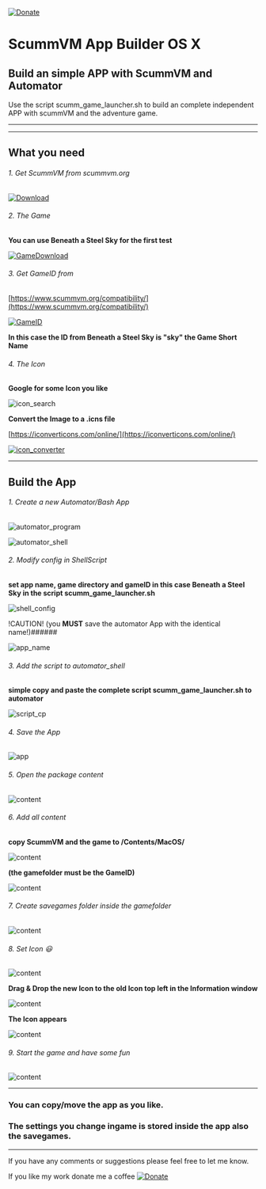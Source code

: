 [![Donate](https://img.shields.io/badge/Donate-PayPal-green.svg)](https://www.paypal.com/cgi-bin/webscr?cmd=_s-xclick&hosted_button_id=582ZZQUWRN3QG)

# ScummVM App Builder OS X
## Build an simple APP with ScummVM and Automator

Use the script scumm_game_launcher.sh to build an complete independent APP
with scummVM and the adventure game.

___
___

## What you need

###### 1. Get ScummVM from scummvm.org

[![Download](https://github.com/n3PH1lim/SCUMM_Launcher_OSX/blob/master/images/get_scumm.png "Download")](http://scummvm.org/downloads/)

###### 2. The Game

**You can use Beneath a Steel Sky for the first test**

[![GameDownload](https://github.com/n3PH1lim/SCUMM_Launcher_OSX/blob/master/images/game_download.png)](https://www.scummvm.org/games/)

###### 3. Get GameID from

[https://www.scummvm.org/compatibility/](https://www.scummvm.org/compatibility/)

[![GameID](https://github.com/n3PH1lim/SCUMM_Launcher_OSX/blob/master/images/gameid.png)](https://www.scummvm.org/compatibility/)

**In this case the ID from Beneath a Steel Sky is "sky" the Game Short Name**

###### 4. The Icon

**Google for some Icon you like**

![icon_search](https://github.com/n3PH1lim/SCUMM_Launcher_OSX/blob/master/images/icon_search.png)

**Convert the Image to a .icns file**

[https://iconverticons.com/online/](https://iconverticons.com/online/)

[![icon_converter](https://github.com/n3PH1lim/SCUMM_Launcher_OSX/blob/master/images/icon_converter.png)](https://iconverticons.com/online/)

___

## Build the App

###### 1. Create a new Automator/Bash App

![automator_program](https://github.com/n3PH1lim/SCUMM_Launcher_OSX/blob/master/images/automator_program.png)


![automator_shell](https://github.com/n3PH1lim/SCUMM_Launcher_OSX/blob/master/images/automator_shell.png)

###### 2. Modify config in ShellScript

**set app name, game directory and gameID in this case Beneath a Steel Sky in the script scumm_game_launcher.sh**

![shell_config](https://github.com/n3PH1lim/SCUMM_Launcher_OSX/blob/master/images/shell_config.png)

!CAUTION! (you __MUST__ save the automator App with the identical name!)######

![app_name](https://github.com/n3PH1lim/SCUMM_Launcher_OSX/blob/master/images/app_name.png)

###### 3. Add the script to automator_shell

**simple copy and paste the complete script scumm_game_launcher.sh to automator**

![script_cp](https://github.com/n3PH1lim/SCUMM_Launcher_OSX/blob/master/images/script_cp.png)

###### 4. Save the App

![app](https://github.com/n3PH1lim/SCUMM_Launcher_OSX/blob/master/images/app.png)


###### 5. Open the package content

![content](https://github.com/n3PH1lim/SCUMM_Launcher_OSX/blob/master/images/open_app.png)

###### 6. Add all content

**copy ScummVM and the game to /Contents/MacOS/**

![content](https://github.com/n3PH1lim/SCUMM_Launcher_OSX/blob/master/images/copy_content.png)

**(the gamefolder must be the GameID)**

![content](https://github.com/n3PH1lim/SCUMM_Launcher_OSX/blob/master/images/content_copied.png)

###### 7. Create savegames folder inside the gamefolder

![content](https://github.com/n3PH1lim/SCUMM_Launcher_OSX/blob/master/images/add_savegames_folder.png)

###### 8. Set Icon :smiley:

![content](https://github.com/n3PH1lim/SCUMM_Launcher_OSX/blob/master/images/goto_information.png)

**Drag & Drop the new Icon to the old Icon top left in the Information window**

![content](https://github.com/n3PH1lim/SCUMM_Launcher_OSX/blob/master/images/add_icon.png)

**The Icon appears**

![content](https://github.com/n3PH1lim/SCUMM_Launcher_OSX/blob/master/images/icon_added.png)


###### 9. Start the game and have some fun

![content](https://github.com/n3PH1lim/SCUMM_Launcher_OSX/blob/master/images/the_final_app.png)

---

### You can copy/move the app as you like.
### The settings you change ingame is stored inside the app also the savegames.

---

If you have any comments or suggestions please feel free to let me know.

If you like my work donate me a coffee
[![Donate](https://img.shields.io/badge/Donate-PayPal-green.svg)](https://www.paypal.com/cgi-bin/webscr?cmd=_s-xclick&hosted_button_id=582ZZQUWRN3QG)
